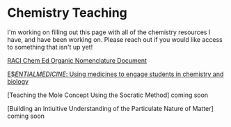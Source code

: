 <h1>Chemistry Teaching</h1>

I'm working on filling out this page with all of the chemistry resources I have, and have been working on. Please reach out if you would like access to something that isn't up yet!

[RACI Chem Ed Organic Nomenclature Document](https://www.raci.org.au/Web/Schools/Nomenclature/Nomemclature_resource.aspx)

[E$$ENTIAL MEDICINE$: Using medicines to engage students in chemistry and biology](https://www.breakinggoodproject.com/em-in-schools)

[Teaching the Mole Concept Using the Socratic Method] coming soon

[Building an Intiuitive Understanding of the Particulate Nature of Matter] coming soon


